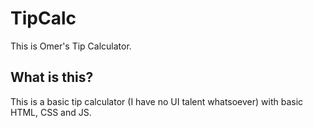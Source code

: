 # TipCalc
This is Omer's Tip Calculator.
## What is this?
This is a basic tip calculator (I have no UI talent whatsoever) with basic HTML, CSS and JS.